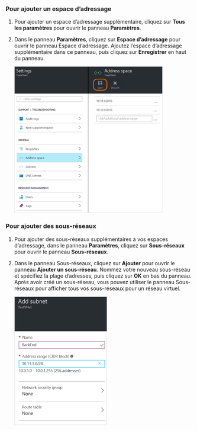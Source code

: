### Pour ajouter un espace d’adressage

1. Pour ajouter un espace d’adressage supplémentaire, cliquez sur **Tous les paramètres** pour ouvrir le panneau **Paramètres**. 

2. Dans le panneau **Paramètres**, cliquez sur **Espace d’adressage** pour ouvrir le panneau Espace d’adressage. Ajoutez l’espace d’adressage supplémentaire dans ce panneau, puis cliquez sur **Enregistrer** en haut du panneau.

	![Ajouter un espace d’adressage](./media/vpn-gateway-additional-address-space-include/address400.png)

### Pour ajouter des sous-réseaux 

1. Pour ajouter des sous-réseaux supplémentaires à vos espaces d’adressage, dans le panneau **Paramètres**, cliquez sur **Sous-réseaux** pour ouvrir le panneau **Sous-réseaux**. 

2. Dans le panneau Sous-réseaux, cliquez sur **Ajouter** pour ouvrir le panneau **Ajouter un sous-réseau**. Nommez votre nouveau sous-réseau et spécifiez la plage d’adresses, puis cliquez sur **OK** en bas du panneau. Après avoir créé un sous-réseau, vous pouvez utiliser le panneau Sous-réseaux pour afficher tous vos sous-réseaux pour un réseau virtuel.


	![Paramètres de sous-réseau](./media/vpn-gateway-additional-address-space-include/addsubnet250.png)

<!-----HONumber=AcomDC_0406_2016-->